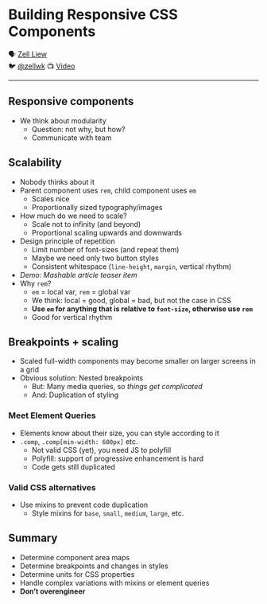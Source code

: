 # Building Responsive CSS Components

🗣 [Zell Liew](http://zellwk.com/)  
🐦 [@zellwk](https://twitter.com/zellwk)
📺 [Video](https://vimeo.com/194962824)

---

## Responsive components

- We think about modularity
  - Question: not why, but how?
  - Communicate with team

## Scalability

- Nobody thinks about it
- Parent component uses `rem`, child component uses `em`
  - Scales nice
  - Proportionally sized typography/images
- How much do we need to scale?
  - Scale not to infinity (and beyond)
  - Proportional scaling upwards and downwards
- Design principle of repetition
  - Limit number of font-sizes (and repeat them)
  - Maybe we need only two button styles
  - Consistent whitespace (`line-height`, `margin`, vertical rhythm)
- *Demo: Mashable article teaser item*
- Why `rem`?
  - `em` = local var, `rem` = global var
  - We think: local = good, global = bad, but not the case in CSS
  - **Use `em` for anything that is relative to `font-size`, otherwise use `rem`**
  - Good for vertical rhythm

## Breakpoints + scaling

- Scaled full-width components may become smaller on larger screens in a grid
- Obvious solution: Nested breakpoints
  - But: Many media queries, so *things get complicated*
  - And: Duplication of styling

### Meet Element Queries

- Elements know about their size, you can style according to it
- `.comp`, `.comp[min-width: 600px]` etc.
  - Not valid CSS (yet), you need JS to polyfill
  - Polyfill: support of progressive enhancement is hard
  - Code gets still duplicated

### Valid CSS alternatives

- Use mixins to prevent code duplication
  - Style mixins for `base`, `small`, `medium`, `large`, etc.

## Summary

- Determine component area maps
- Determine breakpoints and changes in styles
- Determine units for CSS properties
- Handle complex variations with mixins or element queries
- **Don’t overengineer**
